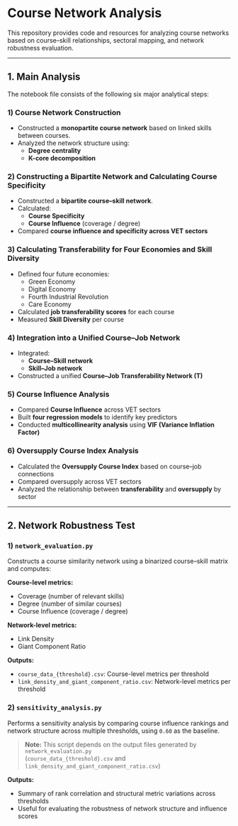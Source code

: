 # Course Network Analysis

This repository provides code and resources for analyzing course networks based on course–skill relationships, sectoral mapping, and network robustness evaluation.

---

## 1. Main Analysis

The notebook file consists of the following six major analytical steps:

### 1) Course Network Construction
- Constructed a **monopartite course network** based on linked skills between courses.
- Analyzed the network structure using:
  - **Degree centrality**
  - **K-core decomposition**

### 2) Constructing a Bipartite Network and Calculating Course Specificity
- Constructed a **bipartite course–skill network**.
- Calculated:
  - **Course Specificity**
  - **Course Influence** (coverage / degree)
- Compared **course influence and specificity across VET sectors**

### 3) Calculating Transferability for Four Economies and Skill Diversity
- Defined four future economies:
  - Green Economy
  - Digital Economy
  - Fourth Industrial Revolution
  - Care Economy
- Calculated **job transferability scores** for each course
- Measured **Skill Diversity** per course

### 4) Integration into a Unified Course–Job Network
- Integrated:
  - **Course–Skill network**
  - **Skill–Job network**
- Constructed a unified **Course–Job Transferability Network (T)**

### 5) Course Influence Analysis
- Compared **Course Influence** across VET sectors
- Built **four regression models** to identify key predictors
- Conducted **multicollinearity analysis** using **VIF (Variance Inflation Factor)**

### 6) Oversupply Course Index Analysis
- Calculated the **Oversupply Course Index** based on course–job connections
- Compared oversupply across VET sectors
- Analyzed the relationship between **transferability** and **oversupply** by sector

---

## 2. Network Robustness Test

### 1) `network_evaluation.py`
Constructs a course similarity network using a binarized course–skill matrix and computes:

**Course-level metrics:**
- Coverage (number of relevant skills)
- Degree (number of similar courses)
- Course Influence (coverage / degree)

**Network-level metrics:**
- Link Density
- Giant Component Ratio

**Outputs:**
- `course_data_{threshold}.csv`: Course-level metrics per threshold  
- `link_density_and_giant_component_ratio.csv`: Network-level metrics per threshold

### 2) `sensitivity_analysis.py`
Performs a sensitivity analysis by comparing course influence rankings and network structure across multiple thresholds, using `0.60` as the baseline.

> **Note:** This script depends on the output files generated by `network_evaluation.py`  
> (`course_data_{threshold}.csv` and `link_density_and_giant_component_ratio.csv`)

**Outputs:**
- Summary of rank correlation and structural metric variations across thresholds  
- Useful for evaluating the robustness of network structure and influence scores




